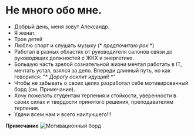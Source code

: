 # Не много обо мне.
- Добрый день, меня зовут Александр.
- Я женат.
- Трое детей
- Люблю спорт и слушать музыку (* *предпочитаю рок* *)
- Работал в разных областях от руководителя салонов связи до руководящих должностей с ЖКХ и энергетике.
- Большую часть зрелой сознательной жизни мечтал работать в IT, мечтать устал, взялся за дело. Впереди длинный путь, но как говорится: "* *Дорогу осилит идущий!* *"
- Чтобы не забывать о своих целях разработал себе мотивированный борд (см. Примечание).
- Хочу пожелать студентам терпения и стойкости, уверенности в своих силах и твердости принятого решения, преподавателям терпения.
- Удачи всем нам и всего наилучшего!!!

**Примечание**
  ![Мотивационный борд](https://github.com/user-attachments/assets/be878733-5d24-47f1-9fbe-b96521abceda)
